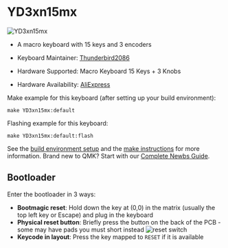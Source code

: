 # YD3xn15mx

![YD3xn15mx](https://i.imgur.com/RdrcBlb.jpg)

* A macro keyboard with 15 keys and 3 encoders

* Keyboard Maintainer: [Thunderbird2086](https://github.com/Thunderbird2086)
* Hardware Supported: Macro Keyboard 15 Keys + 3 Knobs
* Hardware Availability: [AliExpress](https://www.aliexpress.com/wholesale?catId=0&initiative_id=SB_20220214015758&SearchText=Macro+Keyboard+Knob+15Key+%2B+3+Knob)

Make example for this keyboard (after setting up your build environment):

    make YD3xn15mx:default

Flashing example for this keyboard:

    make YD3xn15mx:default:flash

See the [build environment setup](https://docs.qmk.fm/#/getting_started_build_tools) and the [make instructions](https://docs.qmk.fm/#/getting_started_make_guide) for more information. Brand new to QMK? Start with our [Complete Newbs Guide](https://docs.qmk.fm/#/newbs).

## Bootloader

Enter the bootloader in 3 ways:

* **Bootmagic reset**: Hold down the key at (0,0) in the matrix (usually the top left key or Escape) and plug in the keyboard
* **Physical reset button**: Briefly press the button on the back of the PCB - some may have pads you must short instead
  ![reset switch](https://i.imgur.com/EI1dUYQ.jpeg)
* **Keycode in layout**: Press the key mapped to `RESET` if it is available
